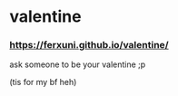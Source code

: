# valentine
### https://ferxuni.github.io/valentine/
ask someone to be your valentine ;p

(tis for my bf heh)
